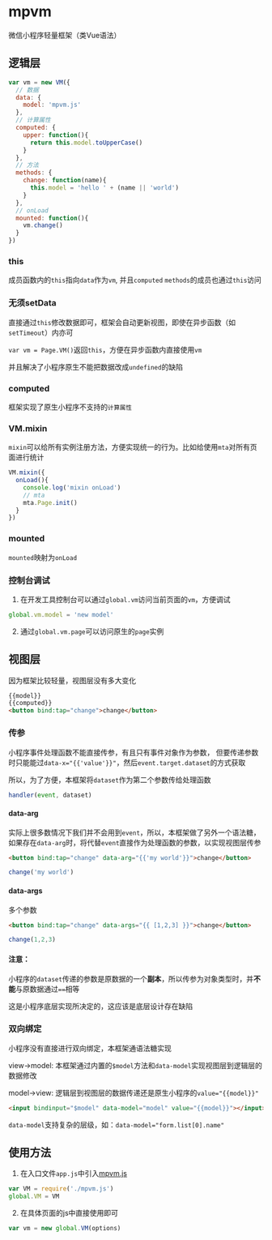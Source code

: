 
# mpvm
微信小程序轻量框架（类Vue语法）


## 逻辑层

```javascript
var vm = new VM({
  // 数据
  data: {
    model: 'mpvm.js'
  },
  // 计算属性
  computed: {
    upper: function(){
      return this.model.toUpperCase()
    }
  },
  // 方法
  methods: {
    change: function(name){
      this.model = 'hello ' + (name || 'world')
    }
  },
  // onLoad
  mounted: function(){
    vm.change()
  }
})
```

### this

成员函数内的`this`指向`data`作为`vm`, 并且`computed` `methods`的成员也通过`this`访问

### 无须setData

直接通过`this`修改数据即可，框架会自动更新视图，即使在异步函数（如`setTimeout`）内亦可

`var vm = Page.VM()`返回`this`，方便在异步函数内直接使用`vm`

并且解决了小程序原生不能把数据改成`undefined`的缺陷

### computed

框架实现了原生小程序不支持的`计算属性`

### VM.mixin

`mixin`可以给所有实例注册方法，方便实现统一的行为。比如给使用`mta`对所有页面进行统计

```javascript
VM.mixin({
  onLoad(){
    console.log('mixin onLoad')
    // mta
    mta.Page.init()
  }
})
```

### mounted

`mounted`映射为`onLoad`

### 控制台调试

1. 在开发工具控制台可以通过`global.vm`访问当前页面的`vm`，方便调试

```javascript
global.vm.model = 'new model'
```

2. 通过`global.vm.page`可以访问原生的`page`实例


## 视图层
因为框架比较轻量，视图层没有多大变化

```html
{{model}}
{{computed}}
<button bind:tap="change">change</button>
```

### 传参

小程序事件处理函数不能直接传参，有且只有事件对象作为参数，
但要传递参数时只能能过`data-x="{{'value'}}"`，然后`event.target.dataset`的方式获取

所以，为了方便，本框架将`dataset`作为第二个参数传给处理函数

```javascript
handler(event, dataset)
```

#### data-arg

实际上很多数情况下我们并不会用到`event`，所以，本框架做了另外一个语法糖，如果存在`data-arg`时，将代替`event`直接作为处理函数的参数，以实现视图层传参

```html
<button bind:tap="change" data-arg="{{'my world'}}">change</button>
```
```javascript
change('my world')
```

#### data-args

多个参数

```html
<button bind:tap="change" data-args="{{ [1,2,3] }}">change</button>
```
```javascript
change(1,2,3)
```


#### 注意：

小程序的`dataset`传递的参数是原数据的一个**副本**，所以传参为对象类型时，并**不能**与原数据通过`==`相等

这是小程序底层实现所决定的，这应该是底层设计存在缺陷


### 双向绑定

小程序没有直接进行双向绑定，本框架通语法糖实现

view->model: 本框架通过内置的`$model`方法和`data-model`实现视图层到逻辑层的数据修改

model->view: 逻辑层到视图层的数据传递还是原生小程序的`value="{{model}}"`

```html
<input bindinput="$model" data-model="model" value="{{model}}"></input>
```

`data-model`支持复杂的层级，如：`data-model="form.list[0].name"`


## 使用方法

1. 在入口文件`app.js`中引入[mpvm.js](https://github.com/wusfen/mpvm/blob/master/mpvm.js)
```javascript
var VM = require('./mpvm.js')
global.VM = VM
```
2. 在具体页面的js中直接使用即可
```javascript
var vm = new global.VM(options)
```




